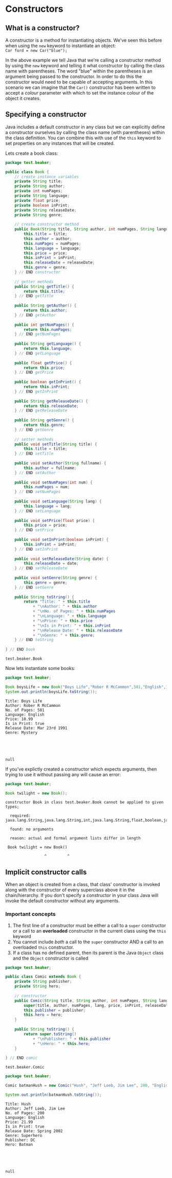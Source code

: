 # Constructors

## What is a constructor?
A constructor is a method for instantiating objects. We've seen this before when using the `new` keyword to instantiate an object:
<br>`Car ford = new Car("blue");`

In the above example we tell Java that we're calling a constructor method by using the `new` keyword and telling it what constructor by calling the class name with parentheses. The word "blue" within the parentheses is an argument being passed to the constructor. In order to do this the constructor would need to be capable of accepting arguments. In this scenario we can imagine that the `Car()` constructor has been written to accept a *colour* parameter with which to set the instance colour of the object it creates.

## Specifying a constructor
Java includes a default constructor in any class but we can explicitly define a constructor ourselves by calling the class name (with parentheses) within the class definition. You can combine this with use of the `this` keyword to set properties on any instances that will be created.

Lets create a book class:


```Java
package test.beaker;

public class Book {
    // create instance variables
    private String title;
    private String author;
    private int numPages;
    private String language;
    private float price;
    private boolean inPrint;
    private String releaseDate;
    private String genre;
    
    // create constructor method
    public Book(String title, String author, int numPages, String language, float price, boolean inPrint, String releaseDate, String genre) {
        this.title = title;
        this.author = author;
        this.numPages = numPages;
        this.language = language;
        this.price = price;
        this.inPrint = inPrint;
        this.releaseDate = releaseDate;
        this.genre = genre;
    } // END constructor
    
    // getter methods
    public String getTitle() {
        return this.title;
    } // END getTitle
    
    public String getAuthor() {
        return this.author;
    } // END getAuthor
    
    public int getNumPages() {
        return this.numPages;
    } // END getNumPages
    
    public String getLanguage() {
        return this.language;
    } // END getLanguage
    
    public float getPrice() {
        return this.price;
    } // END getPrice
    
    public boolean getInPrint() {
        return this.inPrint;
    } // END getInPrint
    
    public String getReleaseDate() {
        return this.releaseDate;
    } // END getReleaseDate
    
    public String getGenre() {
        return this.genre;
    } // END getGenre
    
    // setter methods
    public void setTitle(String title) {
        this.title = title;
    } // END setTitle
    
    public void setAuthor(String fullname) {
        this.author = fullname;
    } // END setAuthor
    
    public void setNumPages(int num) {
        this.numPages = num;
    } // END setNumPages
    
    public void setLanguage(String lang) {
        this.language = lang;
    } // END setLanguage
    
    public void setPrice(float price) {
        this.price = price;
    } // END setPrice
    
    public void setInPrint(boolean inPrint) {
        this.inPrint = inPrint;
    } // END setInPrint
    
    public void setReleaseDate(String date) {
        this.releaseDate = date;
    } // END setReleaseDate
    
    public void setGenre(String genre) {
        this.genre = genre;
    } // END setGenre
    
    public String toString() {
        return "Title: " + this.title
            + "\nAuthor: " + this.author
            + "\nNo. of Pages: " + this.numPages
            + "\nLanguage: " + this.language
            + "\nPrice: " + this.price
            + "\nIs in Print: " + this.inPrint
            + "\nRelease Date: " + this.releaseDate
            + "\nGenre: " + this.genre;
    } // END toString
    
} // END book
```




    test.beaker.Book



Now lets instantiate some books:


```Java
package test.beaker;

Book boysLife = new Book("Boys Life","Rober R McCammon",581,"English",10.99f,true,"Mar 23rd 1991","Mystery");
System.out.println(boysLife.toString());
```

    Title: Boys Life
    Author: Rober R McCammon
    No. of Pages: 581
    Language: English
    Price: 10.99
    Is in Print: true
    Release Date: Mar 23rd 1991
    Genre: Mystery





    null



If you've explictly created a constructor which expects arguments, then trying to use it without passing any will cause an error:


```Java
package test.beaker;

Book twilight = new Book();
```


    constructor Book in class test.beaker.Book cannot be applied to given types;

      required: java.lang.String,java.lang.String,int,java.lang.String,float,boolean,java.lang.String,java.lang.String

      found: no arguments

      reason: actual and formal argument lists differ in length

     Book twilight = new Book()

                     ^         ^ 


## Implicit constructor calls
When an object is created from a class, that class' constructor is invoked along with the constructor of every superclass above it in the chain/hierarchy. If you don't specify a constructor in your class Java will invoke the default constructor without any arguments.

### Important concepts
1. The first line of a constructor must be either a call to a `super` constructor or a call to an __overloaded__ constructor in the current class using the `this` keyword
2. You cannot include *both* a call to the `super` constructor AND a call to an overloaded `this` constructor.
3. If a class has no defined parent, then its parent is the Java `Object` class and the `Object` constructor is called


```Java
package test.beaker;

public class Comic extends Book {
    private String publisher;
    private String hero;
    
    // constructor
    public Comic(String title, String author, int numPages, String lang, float price, boolean inPrint, String releaseDate, String genre, String publisher, String hero) {
        super(title, author, numPages, lang, price, inPrint, releaseDate, genre);
        this.publisher = publisher;
        this.hero = hero;
    } 
    
    public String toString() {
        return super.toString() 
            + "\nPublisher: " + this.publisher 
            + "\nHero: " + this.hero;
    }
    
} // END comic
```




    test.beaker.Comic




```Java
package test.beaker;

Comic batmanHush = new Comic("Hush", "Jeff Loeb, Jim Lee", 200, "English", 21.99f, true, "Spring 2002", "Superhero", "DC", "Batman");

System.out.println(batmanHush.toString());
```

    Title: Hush
    Author: Jeff Loeb, Jim Lee
    No. of Pages: 200
    Language: English
    Price: 21.99
    Is in Print: true
    Release Date: Spring 2002
    Genre: Superhero
    Publisher: DC
    Hero: Batman





    null




```Java

```
